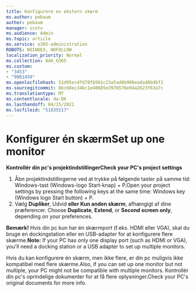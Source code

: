 ```yaml
---
title: Konfigurere en ekstern skærm
ms.author: pebaum
author: pebaum
manager: scotv
ms.audience: Admin
ms.topic: article
ms.service: o365-administration
ROBOTS: NOINDEX, NOFOLLOW
localization_priority: Normal
ms.collection: Adm_O365
ms.custom:
- "3453"
- "9001450"
ms.openlocfilehash: 51d95ecdfd78fb501c23a5ad8b906eadad8b4bf2
ms.sourcegitcommit: 8bc60ec34bc1e40685e3976576e04a2623f63a7c
ms.translationtype: MT
ms.contentlocale: da-DK
ms.lasthandoff: 04/15/2021
ms.locfileid: "51835517"
---
```

# <a name="set-up-one-monitor"></a><span data-ttu-id="ac354-102">Konfigurer én skærm</span><span class="sxs-lookup"><span data-stu-id="ac354-102">Set up one monitor</span></span>

<span data-ttu-id="ac354-103">**Kontrollér din pc's projektindstillinger**</span><span class="sxs-lookup"><span data-stu-id="ac354-103">**Check your PC's project settings**</span></span>

1. <span data-ttu-id="ac354-104">Åbn projektindstillingerne ved at trykke på følgende taster på samme tid: Windows-tast (Windows-logo Start-knap) + P.</span><span class="sxs-lookup"><span data-stu-id="ac354-104">Open your project settings by pressing the following keys at the same time: Windows key (Windows logo Start button) + P.</span></span>
2. <span data-ttu-id="ac354-105">Vælg **Dupliker**, Udvid **eller Kun anden skærm**, afhængigt af dine præferencer. </span><span class="sxs-lookup"><span data-stu-id="ac354-105">Choose **Duplicate**, **Extend**, or **Second screen only**, depending on your preferences.</span></span>

<span data-ttu-id="ac354-106">**Bemærk!** Hvis din pc kun har én skærmport (f.eks. HDMI eller VGA), skal du bruge en dockingstation eller en USB-adapter for at konfigurere flere skærme.</span><span class="sxs-lookup"><span data-stu-id="ac354-106">**Note:** If your PC has only one display port (such as HDMI or VGA), you'll need a docking station or a USB adapter to set up multiple monitors.</span></span>

<span data-ttu-id="ac354-107">Hvis du kan konfigurere én skærm, men ikke flere, er din pc muligvis ikke kompatibel med flere skærme.</span><span class="sxs-lookup"><span data-stu-id="ac354-107">Also, if you can set up one monitor but not multiple, your PC might not be compatible with multiple monitors.</span></span> <span data-ttu-id="ac354-108">Kontrollér din pc's oprindelige dokumenter for at få flere oplysninger.</span><span class="sxs-lookup"><span data-stu-id="ac354-108">Check your PC's original documents for more info.</span></span>